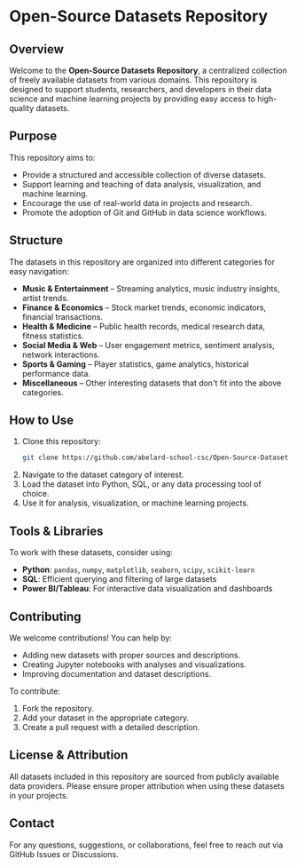 # Open-Source Datasets Repository

## Overview
Welcome to the **Open-Source Datasets Repository**, a centralized collection of freely available datasets from various domains. This repository is designed to support students, researchers, and developers in their data science and machine learning projects by providing easy access to high-quality datasets.

## Purpose
This repository aims to:
- Provide a structured and accessible collection of diverse datasets.
- Support learning and teaching of data analysis, visualization, and machine learning.
- Encourage the use of real-world data in projects and research.
- Promote the adoption of Git and GitHub in data science workflows.

## Structure
The datasets in this repository are organized into different categories for easy navigation:
- **Music & Entertainment** – Streaming analytics, music industry insights, artist trends.
- **Finance & Economics** – Stock market trends, economic indicators, financial transactions.
- **Health & Medicine** – Public health records, medical research data, fitness statistics.
- **Social Media & Web** – User engagement metrics, sentiment analysis, network interactions.
- **Sports & Gaming** – Player statistics, game analytics, historical performance data.
- **Miscellaneous** – Other interesting datasets that don't fit into the above categories.

## How to Use
1. Clone this repository:
   ```sh
   git clone https://github.com/abelard-school-csc/Open-Source-Datasets-Repository.git
   ```
2. Navigate to the dataset category of interest.
3. Load the dataset into Python, SQL, or any data processing tool of choice.
4. Use it for analysis, visualization, or machine learning projects.

## Tools & Libraries
To work with these datasets, consider using:
- **Python**: `pandas`, `numpy`, `matplotlib`, `seaborn`, `scipy`, `scikit-learn`
- **SQL**: Efficient querying and filtering of large datasets
- **Power BI/Tableau**: For interactive data visualization and dashboards

## Contributing
We welcome contributions! You can help by:
- Adding new datasets with proper sources and descriptions.
- Creating Jupyter notebooks with analyses and visualizations.
- Improving documentation and dataset descriptions.

To contribute:
1. Fork the repository.
2. Add your dataset in the appropriate category.
3. Create a pull request with a detailed description.

## License & Attribution
All datasets included in this repository are sourced from publicly available data providers. Please ensure proper attribution when using these datasets in your projects.

## Contact
For any questions, suggestions, or collaborations, feel free to reach out via GitHub Issues or Discussions.
